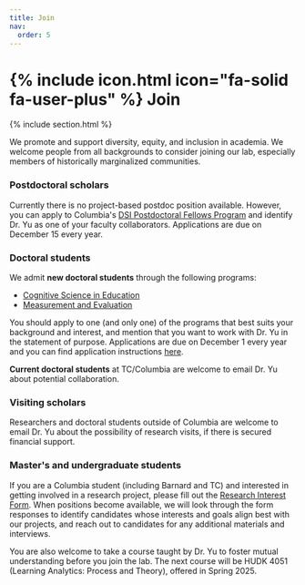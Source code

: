 ```yaml
---
title: Join
nav:
  order: 5
---
```


# {% include icon.html icon="fa-solid fa-user-plus" %} Join 

{% include section.html %}

We promote and support diversity, equity, and inclusion in academia. We welcome people from all backgrounds to consider joining our lab, especially members of historically marginalized communities.

### Postdoctoral scholars
Currently there is no project-based postdoc position available. However, you can apply to Columbia's [DSI Postdoctoral Fellows Program](https://apply.interfolio.com/157225) and identify Dr. Yu as one of your faculty collaborators. Applications are due on December 15 every year. 

### Doctoral students
We admit **new doctoral students** through the following programs:

- [Cognitive Science in Education](https://www.tc.columbia.edu/human-development/cognitive-studies-in-education/degrees--requirements/cognitive-science-in-education-phd/)
- [Measurement and Evaluation](https://www.tc.columbia.edu/human-development/measurement-evaluation-and-statistics/degrees--requirements/measurement-and-evaluation-phd/)

You should apply to one (and only one) of the programs that best suits your background and interest, and mention that you want to work with Dr. Yu in the statement of purpose. Applications are due on December 1 every year and you can find application instructions [here](https://www.tc.columbia.edu/admission/how-to-apply/degree-programs/).

**Current doctoral students** at TC/Columbia are welcome to email Dr. Yu about potential collaboration.

### Visiting scholars
Researchers and doctoral students outside of Columbia are welcome to email Dr. Yu about the possibility of research visits, if there is secured financial support.

### Master's and undergraduate students
If you are a Columbia student (including Barnard and TC) and interested in getting involved in a research project, please fill out the [Research Interest Form](https://forms.gle/bFthcBY2LLwKvMFd9). When positions become available, we will look through the form responses to identify candidates whose interests and goals align best with our projects, and reach out to candidates for any additional materials and interviews.

You are also welcome to take a course taught by Dr. Yu to foster mutual understanding before you join the lab. The next course will be HUDK 4051 (Learning Analytics: Process and Theory), offered in Spring 2025.